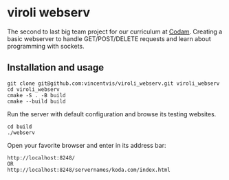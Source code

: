 # viroli webserv
The second to last big team project for our curriculum at [Codam](https://www.codam.nl/). 
Creating a basic webserver to handle GET/POST/DELETE requests and learn about programming with sockets. 

## Installation and usage
```
git clone git@github.com:vincentvis/viroli_webserv.git viroli_webserv
cd viroli_webserv
cmake -S . -B build
cmake --build build
```

Run the server with default configuration and browse its testing websites.
```
cd build
./webserv
```

Open your favorite browser and enter in its address bar:
```
http://localhost:8248/
OR
http://localhost:8248/servernames/koda.com/index.html
```